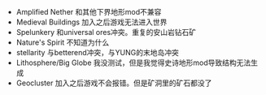 - Amplified Nether 和其他下界地形mod不兼容
- Medieval Buildings 加入之后游戏无法进入世界
- Spelunkery 和universal ores冲突。重复的安山岩钻石矿
- Nature's Spirit 不知道为什么
- stellarity 与betterend冲突，与YUNG的末地岛冲突
- Lithosphere/Big Globe 我没测试，但是我觉得史诗地形mod导致结构无法生成
- Geocluster 加入之后游戏不会报错。但是矿洞里的矿石都没了
